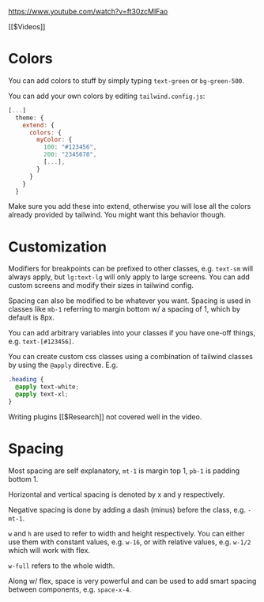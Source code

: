 https://www.youtube.com/watch?v=ft30zcMlFao

[[$Videos]]

# Colors

You can add colors to stuff by simply typing `text-green` or `bg-green-500`.

You can add your own colors by editing `tailwind.config.js`:

```js
[...]
  theme: {
    extend: {
      colors: {
	    myColor: {
	      100: "#123456",
	      200: "2345678",
	      [...],
	    }
	  }
    }
  }
```

Make sure you add these into extend, otherwise you will lose all the colors already provided by tailwind. You might want this behavior though.

# Customization

Modifiers for breakpoints can be prefixed to other classes, e.g. `text-sm` will always apply, but `lg:text-lg` will only apply to large screens. You can add custom screens and modify their sizes in tailwind config.

Spacing can also be modified to be whatever you want. Spacing is used in classes like `mb-1` referring to margin bottom w/ a spacing of 1, which by default is 8px.

You can add arbitrary variables into your classes if you have one-off things, e.g. `text-[#123456]`.

You can create custom css classes using a combination of tailwind classes by using the `@apply` directive. E.g.

```css
.heading {
  @apply text-white;
  @apply text-xl;
}
```

Writing plugins [[$Research]] not covered well in the video.

# Spacing

Most spacing are self explanatory, `mt-1` is margin top 1, `pb-1` is padding bottom 1.

Horizontal and vertical spacing is denoted by x and y respectively.

Negative spacing is done by adding a dash (minus) before the class, e.g. `-mt-1`.

`w` and `h` are used to refer to width and height respectively. You can either use them with constant values, e.g. `w-16`, or with relative values, e.g. `w-1/2` which will work with flex.

`w-full` refers to the whole width.

Along w/ flex, space is very powerful and can be used to add smart spacing between components, e.g. `space-x-4`.